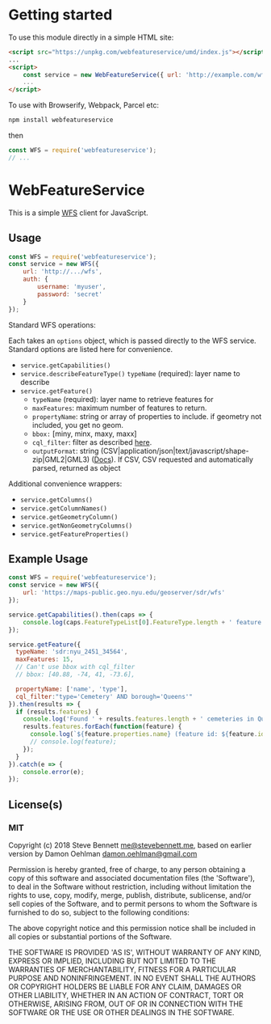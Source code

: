 # Getting started

To use this module directly in a simple HTML site:

```html
<script src="https://unpkg.com/webfeatureservice/umd/index.js"></script>
...
<script>
    const service = new WebFeatureService({ url: 'http://example.com/wfs' });
    ...
</script>
```

To use with Browserify, Webpack, Parcel etc:

```bash
npm install webfeatureservice
```

then

```js
const WFS = require('webfeatureservice');
// ...
```

# WebFeatureService

This is a simple [WFS](http://en.wikipedia.org/wiki/Web_Feature_Service)
client for JavaScript.

## Usage

```js
const WFS = require('webfeatureservice');
const service = new WFS({
    url: 'http://.../wfs',
    auth: {
        username: 'myuser',
        password: 'secret'
    }
});
```


Standard WFS operations:

Each takes an `options` object, which is passed directly to the WFS service. Standard options are listed here for convenience.

* `service.getCapabilities()`
* `service.describeFeatureType()`
   `typeName` (required): layer name to describe
* `service.getFeature()`
  * `typeName` (required): layer name to retrieve features for
  * `maxFeatures`: maximum number of features to return.
  * `propertyName`: string or array of properties to include. if geometry not included, you get no geom.
  * `bbox:` [miny, minx, maxy, maxx]
  * `cql_filter`: filter as described [here](http://docs.geoserver.org/latest/en/user/tutorials/cql/cql_tutorial.html).
  * `outputFormat`: string (CSV|application/json|text/javascript/shape-zip|GML2|GML3) ([Docs](http://docs.geoserver.org/latest/en/user/services/wfs/outputformats.html)). If CSV, CSV requested and automatically parsed, returned as object

Additional convenience wrappers:

* `service.getColumns()`
* `service.getColumnNames()`
* `service.getGeometryColumn()`
* `service.getNonGeometryColumns()`
* `service.getFeatureProperties()`

## Example Usage

```js
const WFS = require('webfeatureservice');
const service = new WFS({
    url: 'https://maps-public.geo.nyu.edu/geoserver/sdr/wfs'
});

service.getCapabilities().then(caps => {
    console.log(caps.FeatureTypeList[0].FeatureType.length + ' feature types.');
});

service.getFeature({
  typeName: 'sdr:nyu_2451_34564',
  maxFeatures: 15,
  // Can't use bbox with cql_filter
  // bbox: [40.88, -74, 41, -73.6],

  propertyName: ['name', 'type'],
  cql_filter:"type='Cemetery' AND borough='Queens'"
}).then(results => {
  if (results.features) {
    console.log('Found ' + results.features.length + ' cemeteries in Queens');
    results.features.forEach(function(feature) {
      console.log(`${feature.properties.name} (feature id: ${feature.id})`);
      // console.log(feature);
    });
  }
}).catch(e => {
    console.error(e);
});
```

## License(s)

### MIT

Copyright (c) 2018 Steve Bennett <me@stevebennett.me>, based on earlier version by Damon Oehlman <damon.oehlman@gmail.com>

Permission is hereby granted, free of charge, to any person obtaining
a copy of this software and associated documentation files (the
'Software'), to deal in the Software without restriction, including
without limitation the rights to use, copy, modify, merge, publish,
distribute, sublicense, and/or sell copies of the Software, and to
permit persons to whom the Software is furnished to do so, subject to
the following conditions:

The above copyright notice and this permission notice shall be
included in all copies or substantial portions of the Software.

THE SOFTWARE IS PROVIDED 'AS IS', WITHOUT WARRANTY OF ANY KIND,
EXPRESS OR IMPLIED, INCLUDING BUT NOT LIMITED TO THE WARRANTIES OF
MERCHANTABILITY, FITNESS FOR A PARTICULAR PURPOSE AND NONINFRINGEMENT.
IN NO EVENT SHALL THE AUTHORS OR COPYRIGHT HOLDERS BE LIABLE FOR ANY
CLAIM, DAMAGES OR OTHER LIABILITY, WHETHER IN AN ACTION OF CONTRACT,
TORT OR OTHERWISE, ARISING FROM, OUT OF OR IN CONNECTION WITH THE
SOFTWARE OR THE USE OR OTHER DEALINGS IN THE SOFTWARE.
